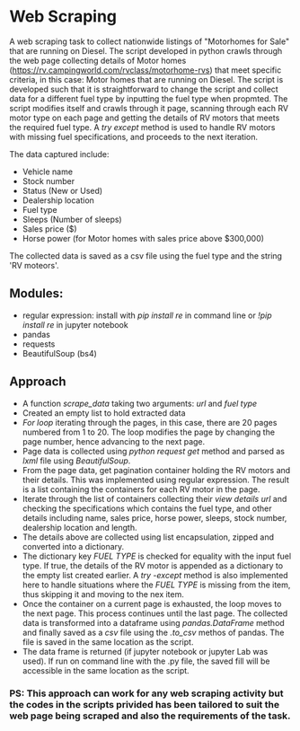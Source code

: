 # Web Scraping

A web scraping task to collect nationwide listings of "Motorhomes for Sale" that are running on Diesel. The script developed in python crawls through the web page collecting details of Motor homes (https://rv.campingworld.com/rvclass/motorhome-rvs) that meet specific criteria, in this case: Motor homes that are running on Diesel. The script is developed such that it is straightforward to change the script and collect data for a different fuel type by inputting the fuel type when propmted. The script modifies itself and crawls through it page, scanning through each RV motor type on each page and getting the details of RV motors that meets the required fuel type. A _try except_ method is used to handle RV motors with missing fuel specifications, and proceeds to the next iteration.

The data captured include:
- Vehicle name
- Stock number
- Status (New or Used)
- Dealership location
- Fuel type
- Sleeps (Number of sleeps)
- Sales price ($)
- Horse power (for Motor homes with sales price above $300,000)

The collected data is saved as a csv file using the fuel type and the string 'RV moteors'.

## Modules:
- regular expression: install with _pip install re_ in command line or _!pip install re_ in jupyter notebook
- pandas
- requests
- BeautifulSoup (bs4)

## Approach
- A function _scrape_data_ taking two arguments: _url_ and _fuel type_
- Created an empty list to hold extracted data
- _For loop_ iterating through the pages, in this case, there are 20 pages numbered from 1 to 20. The loop modifies the page by changing the page number, hence advancing to the next page.
- Page data is collected using _python request get_ method and parsed as _lxml_ file using _BeautifulSoup_.
- From the page data, get pagination container holding the RV motors and their details. This was implemented using regular expression. The result is a list containing the containers for each RV motor in the page.
- Iterate through the list of containers collecting their _view details url_ and checking the specifications which contains the fuel type, and other details including name, sales price, horse power, sleeps, stock number, dealership location and length.
- The details above are collected using list encapsulation, zipped and converted into a dictionary.
- The dictionary key _FUEL TYPE_ is checked for equality with the input fuel type. If true, the details of the RV motor is appended as a dictionary to the empty list created earlier. A _try -except_ method is also implemented here to handle situations where the _FUEL TYPE_ is missing from the item, thus skipping it and moving to the nex item.
- Once the container on a current page is exhausted, the loop moves to the next page. This process continues until the last page. The collected data is transformed into a dataframe using _pandas.DataFrame_ method and finally saved as a _csv_ file using the _.to_csv_ methos of pandas. The file is saved in the same location as the script.
- The data frame is returned (if jupyter notebook or jupyter Lab was used). If run on command line with the .py file, the saved fill will be accessible in the same location as the script.

### PS: This approach can work for any web scraping activity but the codes in the scripts privided has been tailored to suit the web page being scraped and also the requirements of the task.
